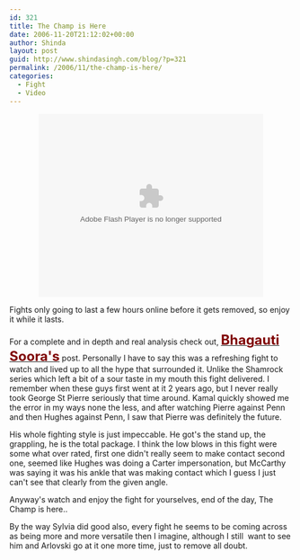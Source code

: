 ```yaml
---
id: 321
title: The Champ is Here
date: 2006-11-20T21:12:02+00:00
author: Shinda
layout: post
guid: http://www.shindasingh.com/blog/?p=321
permalink: /2006/11/the-champ-is-here/
categories:
  - Fight
  - Video
---
```

<p align="center">
  <embed id="VideoPlayback" style="width: 400px; height: 326px" src="http://video.google.com/googleplayer.swf?docId=-3804394543654029977&hl=en" type="application/x-shockwave-flash" flashvars="">
  </embed>
</p>

Fights only going to last a few hours online before it gets removed, so enjoy it while it lasts. 

For a complete and in depth and real analysis check out, [**<font color="#800000" size="5">Bhagauti Soora's</font>**](http://bhagauti.blogspot.com/2006/11/st-pierres-kingdom.html) post. Personally I have to say this was a refreshing fight to watch and lived up to all the hype that surrounded it. Unlike the Shamrock series which left a bit of a sour taste in my mouth this fight delivered. I remember when these guys first went at it 2 years ago, but I never really took George St Pierre seriously that time around. Kamal quickly showed me the error in my ways none the less, and after watching Pierre against Penn and then Hughes against Penn, I saw that Pierre was definitely the future. 

His whole fighting style is just impeccable. He got's the stand up, the grappling, he is the total package. I think the low blows in this fight were some what over rated, first one didn't really seem to make contact second one, seemed like Hughes was doing a Carter impersonation, but McCarthy was saying it was his ankle that was making contact which I guess I just can't see that clearly from the given angle. 

Anyway's watch and enjoy the fight for yourselves, end of the day, The Champ is here..

By the way Sylvia did good also, every fight he seems to be coming across as being more and more versatile then&nbsp;I imagine, although I still&nbsp; want to see him and Arlovski go at it one more time, just to remove all doubt.